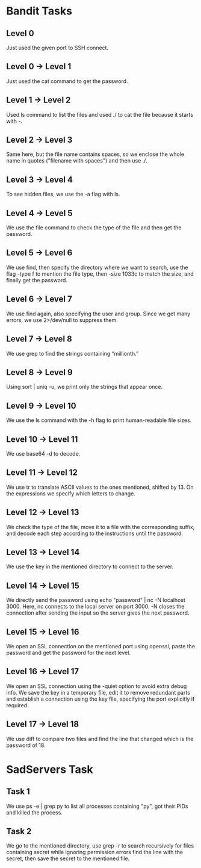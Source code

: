 # Bandit Tasks

## Level 0
Just used the given port to SSH connect. 
## Level 0 -> Level 1
Just used the cat command to get the password. 
## Level 1 -> Level 2
Used ls command to list the files and used ./ to cat the file because it starts with -.
## Level 2 -> Level 3
Same here, but the file name contains spaces, so we enclose the whole name in quotes ("filename with spaces") and then use ./. 
## Level 3 -> Level 4
To see hidden files, we use the -a flag with ls. 
## Level 4 -> Level 5
We use the file command to check the type of the file and then get the password. 
## Level 5 -> Level 6
We use find, then specify the directory where we want to search, use the flag -type f to mention the file type, then -size 1033c to match the size, and finally get the password. 
## Level 6 -> Level 7
We use find again, also specifying the user and group. Since we get many errors, we use 2>/dev/null to suppress them. 
## Level 7 -> Level 8
We use grep to find the strings containing “millionth.” 
## Level 8 -> Level 9
Using sort | uniq -u, we print only the strings that appear once. 
## Level 9 -> Level 10
We use the ls command with the -h flag to print human-readable file sizes. 
## Level 10 -> Level 11
We use base64 -d to decode. 
## Level 11 -> Level 12
We use tr to translate ASCII values to the ones mentioned, shifted by 13. On the expressions we specify which letters to change. 
## Level 12 -> Level 13
We check the type of the file, move it to a file with the corresponding suffix, and decode each step according to the instructions until the password. 
## Level 13 -> Level 14
We use the key in the mentioned directory to connect to the server. 
## Level 14 -> Level 15
We directly send the password using echo "password" | nc -N localhost 3000. Here, nc connects to the local server on port 3000.
-N closes the connection after sending the input so the server gives the next password. 
## Level 15 -> Level 16
We open an SSL connection on the mentioned port using openssl, paste the password and get the password for the next level. 
## Level 16 -> Level 17
We open an SSL connection using the -quiet option to avoid   extra debug info. We save the key in a temporary file, edit it to remove redundant parts  and establish a connection using the key file, specifying the port explicitly if required. 
## Level 17 -> Level 18
We use diff to compare two files and find the line that changed which is the password of 18.

# SadServers Task
## Task 1
We use ps -e | grep py to list all processes containing "py", got their PIDs and killed the process. 
## Task 2
We go to the mentioned directory, use grep -r to search recursively for files containing secret while ignoring permission errors find the line with the secret, then save the secret to the mentioned file.